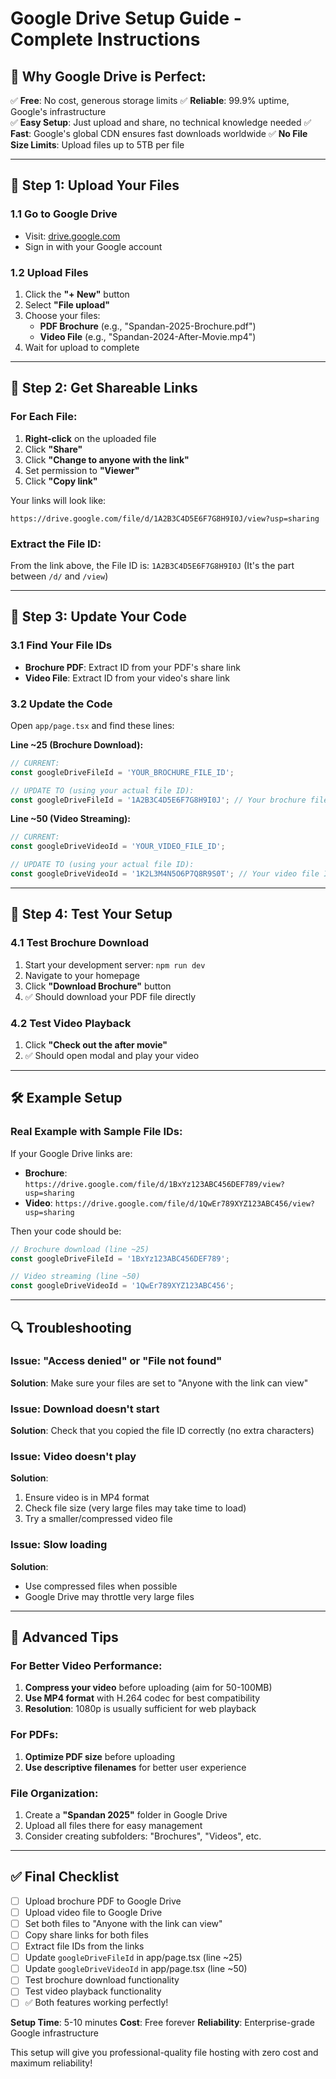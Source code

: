 # Google Drive Setup Guide - Complete Instructions

## 🎯 Why Google Drive is Perfect:
✅ **Free**: No cost, generous storage limits
✅ **Reliable**: 99.9% uptime, Google's infrastructure  
✅ **Easy Setup**: Just upload and share, no technical knowledge needed
✅ **Fast**: Google's global CDN ensures fast downloads worldwide
✅ **No File Size Limits**: Upload files up to 5TB per file

---

## 📂 Step 1: Upload Your Files

### 1.1 Go to Google Drive
- Visit: [drive.google.com](https://drive.google.com)
- Sign in with your Google account

### 1.2 Upload Files
1. Click the **"+ New"** button
2. Select **"File upload"**
3. Choose your files:
   - **PDF Brochure** (e.g., "Spandan-2025-Brochure.pdf")
   - **Video File** (e.g., "Spandan-2024-After-Movie.mp4")
4. Wait for upload to complete

---

## 🔗 Step 2: Get Shareable Links

### For Each File:

1. **Right-click** on the uploaded file
2. Click **"Share"**
3. Click **"Change to anyone with the link"** 
4. Set permission to **"Viewer"**
5. Click **"Copy link"**

Your links will look like:
```
https://drive.google.com/file/d/1A2B3C4D5E6F7G8H9I0J/view?usp=sharing
```

### Extract the File ID:
From the link above, the File ID is: `1A2B3C4D5E6F7G8H9I0J`
(It's the part between `/d/` and `/view`)

---

## 🔧 Step 3: Update Your Code

### 3.1 Find Your File IDs
- **Brochure PDF**: Extract ID from your PDF's share link
- **Video File**: Extract ID from your video's share link

### 3.2 Update the Code

Open `app/page.tsx` and find these lines:

**Line ~25 (Brochure Download):**
```javascript
// CURRENT:
const googleDriveFileId = 'YOUR_BROCHURE_FILE_ID';

// UPDATE TO (using your actual file ID):
const googleDriveFileId = '1A2B3C4D5E6F7G8H9I0J'; // Your brochure file ID
```

**Line ~50 (Video Streaming):**
```javascript
// CURRENT:  
const googleDriveVideoId = 'YOUR_VIDEO_FILE_ID';

// UPDATE TO (using your actual file ID):
const googleDriveVideoId = '1K2L3M4N5O6P7Q8R9S0T'; // Your video file ID
```

---

## 🧪 Step 4: Test Your Setup

### 4.1 Test Brochure Download
1. Start your development server: `npm run dev`
2. Navigate to your homepage
3. Click **"Download Brochure"** button
4. ✅ Should download your PDF file directly

### 4.2 Test Video Playback  
1. Click **"Check out the after movie"** 
2. ✅ Should open modal and play your video

---

## 🛠 Example Setup

### Real Example with Sample File IDs:

If your Google Drive links are:
- **Brochure**: `https://drive.google.com/file/d/1BxYz123ABC456DEF789/view?usp=sharing`
- **Video**: `https://drive.google.com/file/d/1QwEr789XYZ123ABC456/view?usp=sharing`

Then your code should be:
```javascript
// Brochure download (line ~25)
const googleDriveFileId = '1BxYz123ABC456DEF789';

// Video streaming (line ~50)  
const googleDriveVideoId = '1QwEr789XYZ123ABC456';
```

---

## 🔍 Troubleshooting

### Issue: "Access denied" or "File not found"
**Solution**: Make sure your files are set to "Anyone with the link can view"

### Issue: Download doesn't start
**Solution**: Check that you copied the file ID correctly (no extra characters)

### Issue: Video doesn't play
**Solution**: 
1. Ensure video is in MP4 format
2. Check file size (very large files may take time to load)
3. Try a smaller/compressed video file

### Issue: Slow loading
**Solution**: 
- Use compressed files when possible
- Google Drive may throttle very large files

---

## 🚀 Advanced Tips

### For Better Video Performance:
1. **Compress your video** before uploading (aim for 50-100MB)
2. **Use MP4 format** with H.264 codec for best compatibility
3. **Resolution**: 1080p is usually sufficient for web playback

### For PDFs:
1. **Optimize PDF size** before uploading
2. **Use descriptive filenames** for better user experience

### File Organization:
1. Create a **"Spandan 2025"** folder in Google Drive
2. Upload all files there for easy management
3. Consider creating subfolders: "Brochures", "Videos", etc.

---

## ✅ Final Checklist

- [ ] Upload brochure PDF to Google Drive
- [ ] Upload video file to Google Drive  
- [ ] Set both files to "Anyone with the link can view"
- [ ] Copy share links for both files
- [ ] Extract file IDs from the links
- [ ] Update `googleDriveFileId` in app/page.tsx (line ~25)
- [ ] Update `googleDriveVideoId` in app/page.tsx (line ~50)
- [ ] Test brochure download functionality
- [ ] Test video playback functionality
- [ ] ✅ Both features working perfectly!

**Setup Time**: 5-10 minutes
**Cost**: Free forever
**Reliability**: Enterprise-grade Google infrastructure

This setup will give you professional-quality file hosting with zero cost and maximum reliability!
